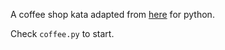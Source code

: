 A coffee shop kata adapted from [here](https://medium.com/@migpimenta/the-best-code-kata-ever-61722511ebc) for python.

Check `coffee.py` to start.

